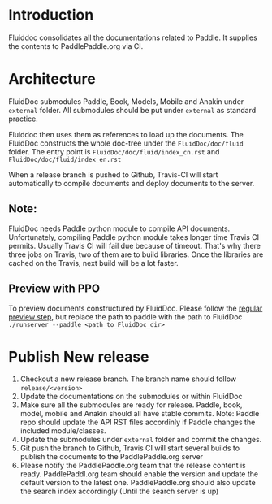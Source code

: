 # Introduction
Fluiddoc consolidates all the documentations related to Paddle. It supplies the contents to PaddlePaddle.org via CI. 

# Architecture
FluidDoc submodules Paddle, Book, Models, Mobile and Anakin under `external` folder. All submodules should be put under `external` as standard practice. 

Fluiddoc then uses them as references to load up the documents. The FluidDoc constructs the whole doc-tree under the `FluidDoc/doc/fluid` folder. The entry point is `FluidDoc/doc/fluid/index_cn.rst` and `FluidDoc/doc/fluid/index_en.rst`

When a release branch is pushed to Github, Travis-CI will start automatically to compile documents and deploy documents to the server. 

## Note: 
FluidDoc needs Paddle python module to compile API documents. Unfortunately, compiling Paddle python module takes longer time Travis CI permits. Usually Travis CI will fail due because of timeout. That's why there three jobs on Travis, two of them are to build libraries. Once the libraries are cached on the Travis, next build will be a lot faster.

## Preview with PPO
To preview documents constructured by FluidDoc. Please follow the [regular preview step](https://github.com/PaddlePaddle/PaddlePaddle.org/blob/develop/README.md), but replace the path to paddle with the path to FluidDoc
`./runserver --paddle <path_to_FluidDoc_dir>`

# Publish New release
1. Checkout a new release branch. The branch name should follow `release/<version>`
1. Update the documentations on the submodules or within FluidDoc
1. Make sure all the submodules are ready for release. Paddle, book, model, mobile and Anakin should all have stable commits. Note: Paddle repo should update the API RST files accordinly if Paddle changes the included module/classes. 
1. Update the submodules under `external` folder and commit the changes.
1. Git push the branch to Github, Travis CI will start several builds to publish the documents to the PaddlePaddle.org server
1. Please notify the PaddlePaddle.org team that the release content is ready. PaddlePaddl.org team should enable the version and update the default version to the latest one. PaddlePaddle.org should also update the search index accordingly (Until the search server is up)

